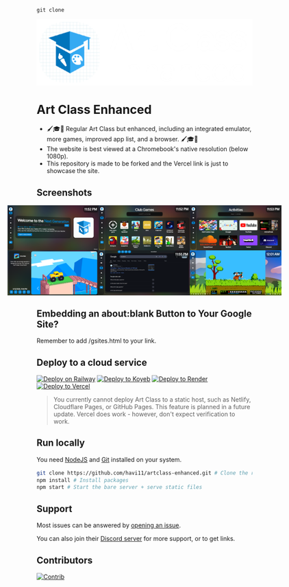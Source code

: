     git clone 

  <img align="center" src="public/assets/images/Readme-Icon.png"/>

# Art Class Enhanced

* 🖌️🎓🎨 Regular Art Class but enhanced, including an integrated emulator, more games, improved app list, and a browser. 🖌️🎓🎨
* The website is best viewed at a Chromebook's native resolution (below 1080p). 
* This repository is made to be forked and the Vercel link is just to showcase the site.

## Screenshots
<div align="center" style="display: flex;
    align-items: center;
    justify-content: center;">
<img src="public/assets/images/Preview-1.png" style="height: 105px" />
<img src="public/assets/images/Preview-2.png" style="height: 105px" />
<img src="public/assets/images/Preview-3.png" style="height: 105px" />
</div>
<div align="center" style="display: flex;
    align-items: center;
    justify-content: center;">
<img src="public/assets/images/Preview-4.png" style="height: 105px" />
<img src="public/assets/images/Preview-5.png" style="height: 105px" />
<img src="public/assets/images/Preview-6.png" style="height: 105px" />
</div>

## Embedding an about:blank Button to Your Google Site?
Remember to add /gsites.html to your link.

## Deploy to a cloud service
[![Deploy on Railway](https://binbashbanana.github.io/deploy-buttons/buttons/remade/railway.svg)](https://railway.app/new/template?template=https://github.com/havi11/artclass-enhanced)
[![Deploy to Koyeb](https://binbashbanana.github.io/deploy-buttons/buttons/remade/koyeb.svg)](https://app.koyeb.com/deploy?type=git&repository=github.com/havi11/artclass-enhanced&branch=main&name=v4)
[![Deploy to Render](https://binbashbanana.github.io/deploy-buttons/buttons/remade/render.svg)](https://render.com/deploy?repo=https://github.com/havi11/artclass-enhanced)
[![Deploy to Vercel](https://binbashbanana.github.io/deploy-buttons/buttons/remade/vercel.svg)](https://vercel.com/new/clone?repository-url=https://github.com/havi11/artclass-enhanced)

> You currently cannot deploy Art Class to a static host, such as Netlify, Cloudflare Pages, or GitHub Pages. This feature is planned in a future update. Vercel does work - however, don't expect verification to work.

## Run locally

You need [NodeJS](https://nodejs.org) and [Git](https://git-scm.com/download) installed on your system.

````bash
git clone https://github.com/havi11/artclass-enhanced.git # Clone the repo
npm install # Install packages
npm start # Start the bare server + serve static files
````

## Support
Most issues can be answered by [opening an issue](https://github.com/havi11/artclass-enhanced/issues).

You can also join their [Discord server](https://discord.gg/desmos) for more support, or to get links.

## Contributors

[![Contrib](https://contrib.rocks/image?repo=havi11/artclass-enhanced#)](https://github.com/havi11/artclass-enhanced/graphs/contributors)
